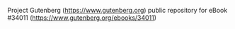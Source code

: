 Project Gutenberg (https://www.gutenberg.org) public repository for eBook #34011 (https://www.gutenberg.org/ebooks/34011)

